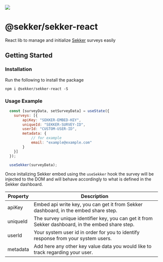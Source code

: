 ![](https://i.ibb.co/8cHMXkx/Artboard-102.png)
# @sekker/sekker-react
React lib to manage and initialize [Sekker](https://sekker.io/) surveys easily
## Getting Started
### Installation
Run the following to install the package
```
npm i @sekker/sekker-react -S
```

### Usage Example
```js
  const [surveyData, setSurveyData] = useState({
    surveys: [{
        apiKey: "SEKKER-EMBED-KEY",
        uniqueId: "SEKKER-SURVEY-ID",
        userId: "CUSTOM-USER-ID",
        metadata: {
            // for example
            email: "example@example.com"
        }
    }]
  });

  useSekker(surveyData);
```

Once initalizing Sekker embed using the `useSekker` hook the survey will be injected to the DOM and will behave
accordingly to what is defined in the Sekker dashboard.

| Property | Description |
| --- | ----------- |
| apiKey | Embed api write key, you can get it from Sekker dashboard, in the embed share step. |
| uniqueId | The survey unique identifier key, you can get it from Sekker dashboard, in the embed share step. |
| userId | Your system user id in order for you to identify response from your system users. |
| metadata | Add here any other key value data you would like to track regarding your user. |
